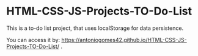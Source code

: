 # HTML-CSS-JS-Projects-TO-Do-List
This is a to-do list project, that uses localStorage for data persistence.

You can access it by: https://antoniogomes42.github.io/HTML-CSS-JS-Projects-TO-Do-List/ .
